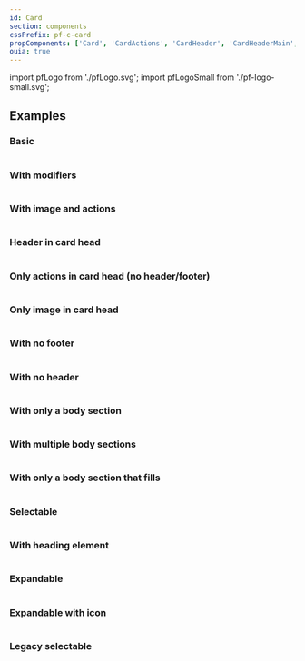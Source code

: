 ```yaml
---
id: Card
section: components
cssPrefix: pf-c-card
propComponents: ['Card', 'CardActions', 'CardHeader', 'CardHeaderMain', 'CardTitle', 'CardBody', 'CardFooter', 'CardExpandableContent']
ouia: true
---
```


import pfLogo from './pfLogo.svg';
import pfLogoSmall from './pf-logo-small.svg';

## Examples

### Basic

```ts file='./CardBasic.tsx'
```

### With modifiers

```ts file='./CardWithModifiers.tsx'
```

### With image and actions

```ts file='./CardWithImageAndActions.tsx'
```

### Header in card head

```ts file='./CardHeaderInCardHead.tsx'
```

### Only actions in card head (no header/footer)

```ts file='./CardOnlyActionsInCardHead.tsx'
```

### Only image in card head

```ts file='./CardOnlyImageInCardHead.tsx'
```

### With no footer

```ts file='./CardWithNoFooter.tsx'
```

### With no header

```ts file='./CardWithNoHeader.tsx'
```

### With only a body section

```ts file='./CardWithOnlyBodySection.tsx'
```

### With multiple body sections

```ts file='./CardWithMultipleBodySections.tsx'
```

### With only a body section that fills

```ts file='./CardWithBodySectionFills.tsx'
```

### Selectable

```ts file='./CardSelectable.tsx'
```

### With heading element

```ts file='./CardWithHeadingElement.tsx'
```

### Expandable

```ts file='./CardExpandable.tsx'
```

### Expandable with icon

```ts file='./CardExpandableWithIcon.tsx'
```

### Legacy selectable

```ts file='./CardLegacySelectable.tsx'
```
